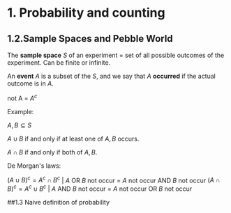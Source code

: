 # 1. Probability and counting
## 1.2.Sample Spaces and Pebble World

The **sample space**  $S$  of an experiment = set of all possible outcomes of the experiment.
Can be finite or infinite.

An **event** $A$  is a subset of the $S$, and we say that  $A$ **occurred** if the actual outcome is in  $A$.

not A = $A^c$

Example:

$A, B \subseteq S$

$A \cup B$ if and only if at least one of $A, B$ occurs.

$A \cap B$ if and only if both of $A, B$.

De Morgan's laws:

$(A \cup B)^c = A^c \cap B^c$ | $A$ OR $B$ not occur = $A$ not occur AND $B$ not occur
$(A \cap B)^c = A^c \cup B^c$ | $A$ AND $B$ not occur = $A$ not occur OR $B$ not occur

##1.3 Naive definition of probability
